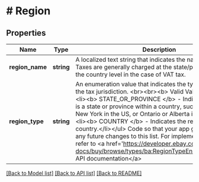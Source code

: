 # # Region

## Properties

Name | Type | Description | Notes
------------ | ------------- | ------------- | -------------
**region_name** | **string** | A localized text string that indicates the name of the region. Taxes are generally charged at the state/province level or at the country level in the case of VAT tax. | [optional]
**region_type** | **string** | An enumeration value that indicates the type of region for the tax jurisdiction. &lt;br&gt;&lt;br&gt;&lt;b&gt; Valid Values: &lt;/b&gt; &lt;ul&gt;&lt;li&gt;&lt;b&gt; STATE_OR_PROVINCE &lt;/b&gt; - Indicates the region is a state or province within a country, such as California or New York in the US, or Ontario or Alberta in Canada.&lt;/li&gt;&lt;li&gt;&lt;b&gt; COUNTRY &lt;/b&gt; - Indicates the region is a single country.&lt;/li&gt;&lt;/ul&gt;  Code so that your app gracefully handles any future changes to this list. For implementation help, refer to &lt;a href&#x3D;&#39;https://developer.ebay.com/api-docs/buy/browse/types/ba:RegionTypeEnum&#39;&gt;eBay API documentation&lt;/a&gt; | [optional]

[[Back to Model list]](../../README.md#models) [[Back to API list]](../../README.md#endpoints) [[Back to README]](../../README.md)
